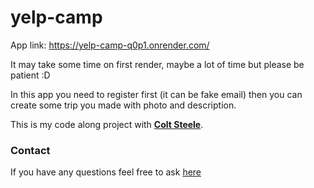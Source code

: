 # yelp-camp

App link: https://yelp-camp-q0p1.onrender.com/

It may take some time on first render, maybe a lot of time but please be patient :D

In this app you need to register first (it can be fake email) then you can create some trip you made with photo and description.

This is my code along project with [**Colt Steele**](https://github.com/colt).

### Contact

If you have any questions feel free to ask [here](https://www.weblifesupport.com/)
